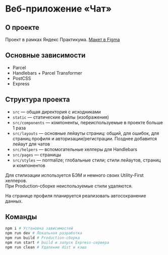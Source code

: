 # Веб-приложение «Чат»

## О проекте

Проект в рамках Яндекс Практикума.
[Макет в Figma](https://www.figma.com/file/bz3fUfefTOGr6PPyeUTwxR/YaChat?node-id=5%3A895)


## Основные зависимости

- Parcel
- Handlebars + Parcel Transformer
- PostCSS
- Express


## Структура проекта

- `src` ­— общая директория с исходниками
- `static` ­— статические файлы (изображения)
- `src/components` — компоненты, переиспользуемые в проекте больше 1 раза
- `src/layouts` — основные лейауты страниц: общий, для ошибок, для страниц профиля и авторизации/регистрации. Позднее добавится лейаут для чатов
- `src/helpers` — вспомогательные хелперы для Handlebars
- `src/pages` — страницы
- `src/styles` — normalize; глобальные стили; стили лейаутов, страниц и компонентов

Для стилизации используется БЭМ и немного своих Utility-First хелперов.  
При Production-сборке неиспользуемые стили удаляются.

На странице профиля планируется реализовать автосохранение данных.


## Команды

```bash
npm i # Установка зависимостей
npm run dev # Локальная разработка
npm run build # Production-сборка
npm run start # build и запуск Express-сервера
npm run clean # Удаление dist и кэша
```
